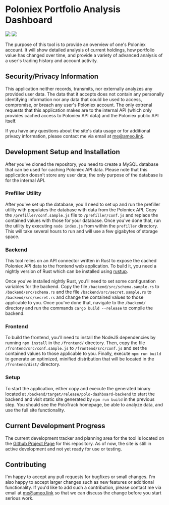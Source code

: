 # Poloniex Portfolio Analysis Dashboard

![](https://tokei.rs/b1/github/Ameobea/polotrack)
![](https://tokei.rs/b1/github/Ameobea/polotrack?category=files)

The purpose of this tool is to provide an overview of one's Poloniex account.  It will show detailed analysis of current holdings, how portfolio value has changed over time, and provide a variety of advanced analysis of a user's trading history and account activity.

## Security/Privacy Information
This application neither records, transmits, nor externally analyzes any provided user data.  The data that it accepts does not contain any personally identifying information nor any data that could be used to access, compromise, or breach any user's Poloniex account.  The only extrenal requests that this application makes are to the internal API (which only provides cached access to Poloniex API data) and the Poloniex public API itself.

If you have any questions about the site's data usage or for additional privacy information, please contact me via email at [me@ameo.link](mailto:me@ameo.link).

## Development Setup and Installation
After you've cloned the repository, you need to create a MySQL database that can be used for caching Poloniex API data.  Please note that this application doesn't store any user data; the only purpose of the database is for the internal API.

### Prefiller Utility
After you've set up the database, you'll need to set up and run the prefiller utility with populates the database with data from the Poloniex API.  Copy the `/prefiller/conf.sample.js` file to `/prefiller/conf.js` and replace the contained values with those for your database.  Once you've done that, run the utility by executing `node index.js` from within the `prefiller` directory.  This will take several hours to run and will use a few gigabytes of storage space.

### Backend
This tool relies on an API connector written in Rust to expose the cached Poloniex API data to the frontend web application.  To build it, you need a nightly version of Rust which can be installed using [rustup](https://rustup.rs/).

Once you've installed nightly Rust, you'll need to set some configuration variables for the backend.  Copy the file `/backend/src/schema.sample.rs` to `/backend/src/schema.rs` and the file `/backend/src/secret.sample.rs` to `/backend/src/secret.rs` and change the contained values to those applicable to you.  Once you've done that, navigate to the `/backend/` directory and run the commands `cargo build --release` to compile the backend.

### Frontend
To build the frontend, you'll need to install the NodeJS dependencies by running `npm install` in the `/frontend/` directory.  Then, copy the file `/frontend/src/conf.sample.js` to `/frontend/src/conf.js` and set the contained values to those applicable to you.  Finally, execute `npm run build` to generate an optimized, minified distribution that will be located in the `/frontend/dist/` directory.

### Setup
To start the application, either copy and execute the generated binary located at `/backend/target/release/polo-dashboard-backend` to start the backend and visit static site generated by `npm run build` in the previous step.  You should see the PoloTrack homepage, be able to analyze data, and use the full site functionality.

## Current Development Progress
The current development tracker and planning area for the tool is located on the [Github Project Page](https://github.com/Ameobea/poloniex-dashboard/projects/1) for this repository.  As of now, the site is still in active development and not yet ready for use or testing.

## Contributing
I'm happy to accept any pull requests for bugfixes or small changes.  I'm also happy to accept larger changes such as new features or additional functionality.  If you'd like to add such a contribution, please contact me via email at [me@ameo.link](mailto:me@ameo.link) so that we can discuss the change before you start serious work.
